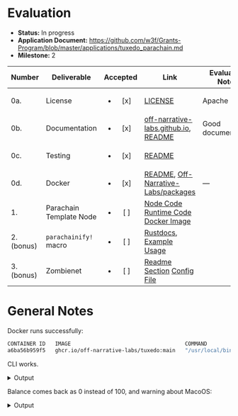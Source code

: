# Evaluation

- **Status:** In progress
- **Application Document:** https://github.com/w3f/Grants-Program/blob/master/applications/tuxedo_parachain.md
- **Milestone:** 2

| Number | Deliverable | Accepted | Link | Evaluation Notes |
| ------ | ----------- | :------: | ---- |----------------- |
| 0a.    | License     | <ul><li>[x] </li></ul> | [LICENSE](https://github.com/Off-Narrative-Labs/Tuxedo/blob/939b44200241db29037f87bbf1c06cfe59975d21/LICENSE) | Apache 2.0 | 
| 0b.    | Documentation | <ul><li>[x] </li></ul> | [off-narrative-labs.github.io](https://off-narrative-labs.github.io/Tuxedo), [README](https://github.com/Off-Narrative-Labs/Tuxedo/blob/939b44200241db29037f87bbf1c06cfe59975d21/README.md) | Good documentation | 
| 0c.    | Testing     | <ul><li>[x] </li></ul> | [README](https://github.com/Off-Narrative-Labs/Tuxedo/tree/939b44200241db29037f87bbf1c06cfe59975d21#testing-and-code-quality) |  |
| 0d.    | Docker      | <ul><li>[x] </li></ul> | [README](https://github.com/Off-Narrative-Labs/Tuxedo/blob/939b44200241db29037f87bbf1c06cfe59975d21/README.md#docker), [Off-Narrative-Labs/packages](https://github.com/orgs/Off-Narrative-Labs/packages) | — |
| 1.     | Parachain Template Node | <ul><li>[ ] </li></ul> | [Node Code](https://github.com/Off-Narrative-Labs/Tuxedo/tree/main/parachain-node) [Runtime Code](https://github.com/Off-Narrative-Labs/Tuxedo/tree/main/tuxedo-parachain-runtime) [Docker Image](https://github.com/Off-Narrative-Labs/Tuxedo/pkgs/container/tuxedo-parachain) |  |
| 2. (bonus)     | `parachainify!` macro | <ul><li>[ ] </li></ul> | [Rustdocs](https://off-narrative-labs.github.io/Tuxedo/tuxedo_parachain_core/macro.parachainify.html), [Example Usage](https://github.com/Off-Narrative-Labs/Tuxedo/blob/main/tuxedo-parachain-runtime/src/lib.rs#L63-L64) |  |
| 3. (bonus)    | Zombienet | <ul><li>[ ] </li></ul> | [Readme Section](https://github.com/Off-Narrative-Labs/Tuxedo#zombienet) [Config File](https://github.com/Off-Narrative-Labs/Tuxedo/blob/main/zombienet.toml) |  |

# General Notes

Docker runs successfully:

```sh
CONTAINER ID   IMAGE                                    COMMAND                  CREATED          STATUS          PORTS     NAMES
a6ba56b959f5   ghcr.io/off-narrative-labs/tuxedo:main   "/usr/local/bin/node…"   21 seconds ago   Up 20 seconds             confident_almeida
```

CLI works.

<details>
  <summary>Output</summary>

```sh
A simple example / template wallet built for the tuxedo template runtime

Usage: tuxedo-template-wallet [OPTIONS] [COMMAND]

Commands:
  amoeba-demo       Demonstrate creating an amoeba and performing mitosis on it
  mint-coins        Mint coins , optionally amount and publicKey of owner can be passed
                        if amount is not passed , 100 coins are minted
                        If publickKey of owner is not passed , then by default SHAWN_PUB_KEY is used.
  verify-coin       Verify that a particular coin exists.
                        Show its value and owner from both chain storage and the local database.
  spend-coins       Spend some coins.
                        For now, all outputs in a single transaction go to the same recipient.
  insert-key        Insert a private key into the keystore to later use when signing transactions
  generate-key      Generate a private key using either some or no password and insert into the keystore
  show-keys         Show public information about all the keys in the keystore
  remove-key        Remove a specific key from the keystore.
                        WARNING! This will permanently delete the private key information.
                        Make sure your keys are backed up somewhere safe.
  show-balance      For each key tracked by the wallet, shows the sum of all UTXO values owned by that key.
                        This sum is sometimes known as the "balance".
  show-all-outputs  Show the complete list of UTXOs known to the wallet
  show-timestamp    Show the latest on-chain timestamp
  help              Print this message or the help of the given subcommand(s)

Options:
  -e, --endpoint <ENDPOINT>    RPC endpoint of the node that this wallet will connect to [default: http://localhost:9944]
  -d, --base-path <BASE_PATH>  Path where the wallet data is stored. Default value is platform specific
      --no-sync                Skip the initial sync that the wallet typically performs with the node.
                               The wallet will use the latest data it had previously synced.
      --tmp                    A temporary directory will be created to store the configuration and will be deleted at the end of the process. path will be ignored if this is set
      --dev                    Specify a development wallet instance, using a temporary directory (like --tmp).
                               The keystore will contain the development key Shawn.
  -h, --help                   Print help
  -V, --version                Print version
```
</details>

Balance comes back as 0 instead of 100, and warning about MacoOS:

<details>
  <summary>Output</summary>

```
WARNING: The requested image's platform (linux/amd64) does not match the detected host platform (linux/arm64/v8) and no specific platform was requested
[2024-05-09T15:19:59Z INFO  tuxedo_template_wallet::sync] Initializing fresh sync from genesis 0x3a16225d2acfce0a9524a029f139c1eb0d0377ddacc253efdba0e8074b151093
[2024-05-09T15:19:59Z INFO  tuxedo_template_wallet] Number of blocks in the db: 0
[2024-05-09T15:19:59Z INFO  tuxedo_template_wallet] Wallet database synchronized with node to height 102
Balance Summary
--------------------
total      : 0
```
</details>

